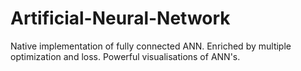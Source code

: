 # Artificial-Neural-Network

Native implementation of fully connected ANN. Enriched by multiple optimization and loss. 
Powerful visualisations of ANN's.
